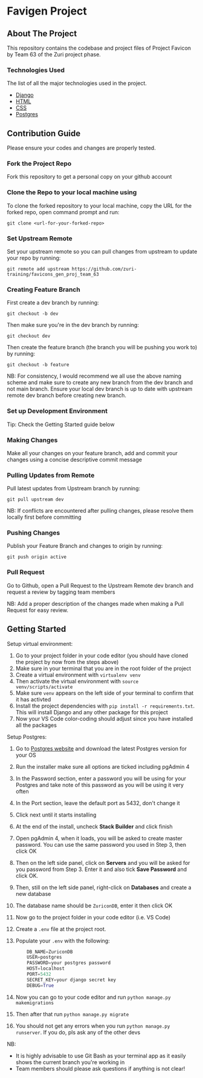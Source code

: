# Favigen Project

<!-- ABOUT THE PROJECT -->
## About The Project

This repository contains the codebase and project files of Project Favicon by Team 63 of the Zuri project phase.

### Technologies Used

The list of all the major technologies used in the project.

- [Django](https://www.djangoproject.com/)
- [HTML](https://developer.mozilla.org/en-US/docs/Learn/Getting_started_with_the_web/HTML_basics)
- [CSS](https://web.dev/learn/css/)
- [Postgres](https://www.postgresql.org/)

<!-- CONTRIBUTING -->
## Contribution Guide

Please ensure your codes and changes are properly tested.

### Fork the Project Repo

Fork this repository to get a personal copy on your github account

### Clone the Repo to your local machine using

To clone the forked repository to your local machine, copy the URL for the forked repo, open command prompt and run:

`git clone <url-for-your-forked-repo>`

### Set Upstream Remote

Set your upstream remote so you can pull changes from upstream to update your repo by running:

`git remote add upstream https://github.com/zuri-training/favicons_gen_proj_team_63`

### Creating Feature Branch

First create a dev branch by running:

`git checkout -b dev`

Then make sure you're in the dev branch by running:

`git checkout dev`

Then create the feature branch (the branch you will be pushing you work to) by running:

`git checkout -b feature`

NB: For consistency, I would recommend we all use the above naming scheme and make sure to create any new branch from the dev branch and not main branch. Ensure your local dev branch is up to date with upstream remote dev branch before creating new branch.

### Set up Development Environment

Tip: Check the Getting Started guide below

### Making Changes

Make all your changes on your feature branch, add and commit your changes using a concise descriptive commit message

### Pulling Updates from Remote

Pull latest updates from Upstream branch by running:

`git pull upstream dev`

NB: If conflicts are encountered after pulling changes, please resolve them locally first before committing

### Pushing Changes

Publish your Feature Branch and changes to origin by running:

`git push origin active`

### Pull Request

Go to Github, open a Pull Request to the Upstream Remote dev branch and request a review by tagging team members

NB: Add a proper description of the changes made when making a Pull Request for easy review.

## Getting Started

Setup virtual environment:

1. Go to your project folder in your code editor (you should have cloned the project by now from the steps above)
2. Make sure in your terminal that you are in the root folder of the project
3. Create a virtual environment with `virtualenv venv`
4. Then activate the virtual environment with `source venv/scripts/activate`
5. Make sure `venv` appears on the left side of your terminal to confirm that it has activted
6. Install the project dependencies with `pip install -r requirements.txt`. This will install Django and any other package for this project
7. Now your VS Code color-coding should adjust since you have installed all the packages

Setup Postgres:

1. Go to [Postgres website](https://www.postgresql.org/download/) and download the latest Postgres version for your OS
2. Run the installer make sure all options are ticked including pgAdmin 4
3. In the Password section, enter a password you will be using for your Postgres and take note of this password as you will be using it very often
4. In the Port section, leave the default port as 5432, don't change it
5. Click next until it starts installing
6. At the end of the install, uncheck __Stack Builder__ and click finish
7. Open pgAdmin 4, when it loads, you will be asked to create master password. You can use the same password you used in Step 3, then click OK
8. Then on the left side panel, click on __Servers__ and you will be asked for you password from Step 3. Enter it and also tick __Save Password__  and click OK.
9. Then, still on the left side panel, right-click on __Databases__  and create a new database
10. The database name should be `ZuriconDB`, enter it then click OK
11. Now go to the project folder in your code editor (i.e. VS Code)
12. Create a `.env` file at the project root.
13. Populate your `.env` with the following:

    ```python
        DB_NAME=ZuriconDB
        USER=postgres
        PASSWORD=your postgres password
        HOST=localhost
        PORT=5432
        SECRET_KEY=your django secret key
        DEBUG=True
    ```

14. Now you can go to your code editor and run `python manage.py makemigrations`
15. Then after that run `python manage.py migrate`
16. You should not get any errors when you run `python manage.py runserver`. If you do, pls ask any of the other devs

NB:

- It is highly advisable to use Git Bash as your terminal app as it easily shows the current branch you're working in
- Team members should please ask questions if anything is not clear!
